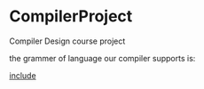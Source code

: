 # CompilerProject
Compiler Design course project 

the grammer of language our compiler supports is: 

[include](File:resources/grammar.txt)

